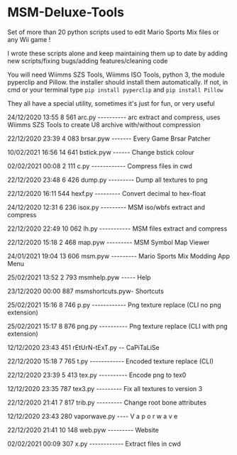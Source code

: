 # MSM-Deluxe-Tools
Set of more than 20 python scripts used to edit Mario Sports Mix files or any Wii game !

I wrote these scripts alone and keep maintaining them up to date by adding new scripts/fixing bugs/adding features/cleaning code

You will need Wiimms SZS Tools, Wiimms ISO Tools, python 3, the module pyperclip and Pillow.
the installer should install them automatically. If not, in cmd or your terminal type ```pip install pyperclip``` and ```pip install Pillow```

They all have a special utility, sometimes it's just for fun, or very useful


24/12/2020  13:55             8 561 arc.py ---------- arc extract and compress, uses Wiimms SZS Tools to create U8 archive with/without compression

22/12/2020  23:39             4 083 brsar.pyw ------- Every Game Brsar Patcher

10/02/2021  16:56            14 641 bstick.pyw ------ Change bstick colour

02/02/2021  00:08             2 111 c.py ------------ Compress files in cwd

22/12/2020  23:48             6 426 dump.py --------- Dump all textures to png

22/12/2020  16:11               544 hexf.py --------- Convert decimal to hex-float

24/12/2020  12:31             6 236 isox.py --------- MSM iso/wbfs extract and compress

22/12/2020  22:49            10 062 lh.py ----------- MSM files extract and compress

22/12/2020  15:18             2 468 map.pyw --------- MSM Symbol Map Viewer

24/01/2021  19:04            13 606 msm.pyw --------- Mario Sports Mix Modding App Menu

25/02/2021  13:52             2 793 msmhelp.pyw ----- Help

23/12/2020  00:00               887 msmshortcuts.pyw- Shortcuts

25/02/2021  15:16             8 746 p.py ------------ Png texture replace (CLI no png extension)

25/02/2021  15:17             8 876 png.py ---------- Png texture replace (CLI with png extension)

12/12/2020  23:43               451 rEtUrN-tExT.py -- CaPiTaLiSe

22/12/2020  15:18             7 765 t.py ------------ Encoded texture replace (CLI)

22/12/2020  23:39             5 413 tex.py ---------- Encode png to tex0

12/12/2020  23:35               787 tex3.py --------- Fix all textures to version 3

22/12/2020  21:41             7 817 trib.py --------- Change root bone attributes

12/12/2020  23:43               280 vaporwave.py ---- V a p o r w a v e

22/12/2020  21:41            10 148 web.pyw --------- Website

02/02/2021  00:09               307 x.py ------------ Extract files in cwd
